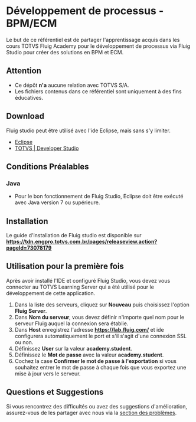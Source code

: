 # Développement de processus - BPM/ECM

Le but de ce référentiel est de partager l'apprentissage acquis dans les cours TOTVS Fluig Academy pour le développement de processus via Fluig Studio pour créer des solutions en BPM et ECM.

## Attention

- Ce dépôt **n'a** aucune relation avec TOTVS S/A.
- Les fichiers contenus dans ce référentiel sont uniquement à des fins éducatives.

## Download

Fluig studio peut être utilisé avec l'ide Eclipse, mais sans s'y limiter.

- [Eclipse](https://www.eclipse.org/downloads/)
- [TOTVS | Developer Studio](https://suporte.totvs.com/download)

## Conditions Préalables

### Java

- Pour le bon fonctionnement de Fluig Studio, Eclipse doit être exécuté avec Java version 7 ou supérieure.

## Installation

Le guide d'installation de Fluig studio est disponible sur **https://tdn.engpro.totvs.com.br/pages/releaseview.action?pageId=73078179**

## Utilisation pour la première fois

Après avoir installé l'IDE et configuré Fluig Studio, vous devez vous connecter au TOTVS Learning Server qui a été utilisé pour le développement de cette application.

1. Dans la liste des serveurs, cliquez sur **Nouveau** puis choisissez l'option **Fluig Server**.
2. Dans **Nom du serveur**, vous devez définir n'importe quel nom pour le serveur Fluig auquel la connexion sera établie.
3. Dans **Host** enregistrez l'adresse **https://lab.fluig.com/** et ide configurera automatiquement le port et s'il s'agit d'une connexion SSL ou non.
4. Définissez **User** sur la valeur **academy.student**.
5. Définissez le **Mot de passe** avec la valeur **academy.student**.
6. Cochez la case **Confirmer le mot de passe à l'exportation** si vous souhaitez entrer le mot de passe à chaque fois que vous exportez une mise à jour vers le serveur.

## Questions et Suggestions

Si vous rencontrez des difficultés ou avez des suggestions d'amélioration, assurez-vous de les partager avec nous via la [section des problèmes](https://github.com/viniciusvasconcelosferreira/totvs-fluig/issues).
